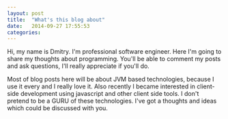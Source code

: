 ```yaml
---
layout: post
title:  "What's this blog about"
date:   2014-09-27 17:55:53
categories:
---
```

Hi, my name is Dmitry. I'm professional software engineer. Here I'm going to share my thoughts about programming. You'll be able to comment my posts and ask questions, I'll really appreciate if you'll do.

Most of blog posts here will be about JVM based technologies, because I use it every and I really love it. Also recently I became interested in client-side development using javascript and other client side tools.  I don't pretend to be a GURU of these technologies. I've got a thoughts and ideas which could be discussed with you.